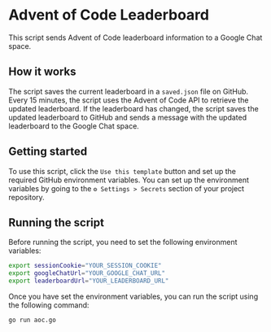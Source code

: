 # Advent of Code Leaderboard
This script sends Advent of Code leaderboard information to a Google Chat space.

## How it works
The script saves the current leaderboard in a `saved.json` file on GitHub. Every 15 minutes, the script uses the Advent of Code API to retrieve the updated leaderboard. 
If the leaderboard has changed, the script saves the updated leaderboard to GitHub and sends a message with the updated leaderboard to the Google Chat space.

## Getting started
To use this script, click the `Use this template` button and set up the required GitHub environment variables. 
You can set up the environment variables by going to the  `⚙️ Settings > Secrets` section of your project repository.

## Running the script
Before running the script, you need to set the following environment variables:

```bash
export sessionCookie="YOUR_SESSION_COOKIE"
export googleChatUrl="YOUR_GOOGLE_CHAT_URL"
export leaderboardUrl="YOUR_LEADERBOARD_URL"
```

Once you have set the environment variables, you can run the script using the following command:

```bash
go run aoc.go
```

